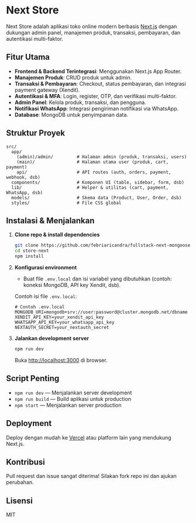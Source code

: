 # Next Store

Next Store adalah aplikasi toko online modern berbasis [Next.js](https://nextjs.org/) dengan dukungan admin panel, manajemen produk, transaksi, pembayaran, dan autentikasi multi-faktor.

## Fitur Utama

- **Frontend & Backend Terintegrasi**: Menggunakan Next.js App Router.
- **Manajemen Produk**: CRUD produk untuk admin.
- **Transaksi & Pembayaran**: Checkout, status pembayaran, dan integrasi payment gateway (Xendit).
- **Autentikasi & MFA**: Login, register, OTP, dan verifikasi multi-faktor.
- **Admin Panel**: Kelola produk, transaksi, dan pengguna.
- **Notifikasi WhatsApp**: Integrasi pengiriman notifikasi via WhatsApp.
- **Database**: MongoDB untuk penyimpanan data.

## Struktur Proyek

```
src/
  app/
    (admin)/admin/         # Halaman admin (produk, transaksi, users)
    (main)/                # Halaman utama user (produk, cart, payment)
    api/                   # API routes (auth, orders, payment, webhook, dsb)
  components/              # Komponen UI (table, sidebar, form, dsb)
  lib/                     # Helper & utilitas (cart, payment, WhatsApp, dsb)
  models/                  # Skema data (Product, User, Order, dsb)
  styles/                  # File CSS global
```

## Instalasi & Menjalankan

1. **Clone repo & install dependencies**
   ```bash
   git clone https://github.com/febriaricandra/fullstack-next-mongoose.git
   cd store-next
   npm install
   ```

2. **Konfigurasi environment**
   - Buat file `.env.local` dan isi variabel yang dibutuhkan (contoh: koneksi MongoDB, API key Xendit, dsb).

   Contoh isi file `.env.local`:
   ```env
   # Contoh .env.local
   MONGODB_URI=mongodb+srv://user:password@cluster.mongodb.net/dbname
   XENDIT_API_KEY=your_xendit_api_key
   WHATSAPP_API_KEY=your_whatsapp_api_key
   NEXTAUTH_SECRET=your_nextauth_secret
   ```

3. **Jalankan development server**
   ```bash
   npm run dev
   ```
   Buka [http://localhost:3000](http://localhost:3000) di browser.

## Script Penting

- `npm run dev` — Menjalankan server development
- `npm run build` — Build aplikasi untuk production
- `npm start` — Menjalankan server production

## Deployment

Deploy dengan mudah ke [Vercel](https://vercel.com/) atau platform lain yang mendukung Next.js.

## Kontribusi

Pull request dan issue sangat diterima! Silakan fork repo ini dan ajukan perubahan.

## Lisensi

MIT
